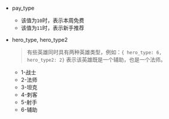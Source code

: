 - pay_type

  - 该值为`10`时，表示本周免费
  - 该值为`11`时，表示新手推荐

- hero_type, hero_type2

  > 有些英雄同时具有两种英雄类型，例如：`{ hero_type: 6, hero_type2: 2}`  表示该英雄既是一个辅助，也是一个法师。
  >
  
  - 1-战士
  - 2-法师
  - 3-坦克
  - 4-刺客
  - 5-射手
  - 6-辅助
